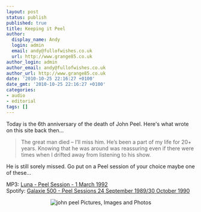 ```yaml
---
layout: post
status: publish
published: true
title: Keeping it Peel
author:
  display_name: Andy
  login: admin
  email: andy@fullofwishes.co.uk
  url: http://www.grange85.co.uk
author_login: admin
author_email: andy@fullofwishes.co.uk
author_url: http://www.grange85.co.uk
date: '2010-10-25 22:16:27 +0100'
date_gmt: '2010-10-25 22:16:27 +0100'
categories:
- audio
- editorial
tags: []
---
```

<p>Today is the 6th anniversary of the death of John Peel. Here's what  wrote on this site back then...</p>
<blockquote><p>The great man died – I’ll miss him. He’s been a part of my life for 20+ years. Knowing that he was around was reassuring even if there were times when I drifted away from listening to his show.</p></blockquote>
<p>He is still sorely missed. Go put on a Peel session of your choice maybe one of these...</p>
<p>MP3: <a href="/2007/11/22/mp3-luna-slide-peel-session-1992/">Luna - Peel Session - 1 March 1992</a><br />
Spotify: <a href="http://open.spotify.com/user/grange85/playlist/5fVH9abJZPojBDh9AZOyZm">Galaxie 500 - Peel Sessions 24 September 1989/30 October 1990</a></p>
<div style="text-align:center;"><img src="https://media.fullofwishes.co.uk/00-misc/pictures/johnpeel.jpg" border="0" alt="john peel Pictures, Images and Photos"/></div>
